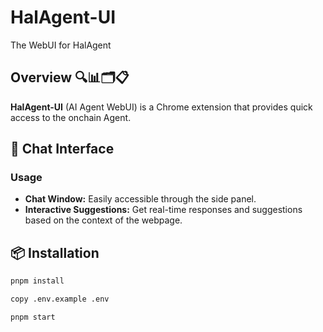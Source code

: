 # HalAgent-UI

The WebUI for HalAgent

## Overview 🔍📊🗂️📋

**HalAgent-UI** (AI Agent WebUI) is a Chrome extension that provides quick access to the onchain Agent.

## 💬 Chat Interface

### Usage

- **Chat Window:** Easily accessible through the side panel.
- **Interactive Suggestions:** Get real-time responses and suggestions based on the context of the webpage.

## 📦 Installation

```bash
pnpm install
```

```bash
copy .env.example .env
```

```bash
pnpm start
```
